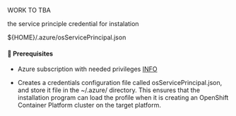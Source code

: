 WORK TO TBA

the service principle credential for instalation

${HOME}/.azure/osServicePrincipal.json

#### 🔹 Prerequisites

- Azure subscription with needed privileges [INFO](https://docs.openshift.com/container-platform/4.17/installing/installing_azure/installing-azure-account.html#minimum-required-permissions-ipi-azure_installing-azure-account)

- Creates a credentials configuration file called osServicePrincipal.json, and store it file in the ~/.azure/ directory. This ensures that the installation program can load the profile when it is creating an OpenShift Container Platform cluster on the target platform.